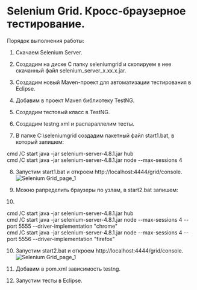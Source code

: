 # Selenium Grid. Кросс-браузерное тестирование.

Порядок выполнения работы:

1. Скачаем Selenium Server.

2. Создадим на диске C папку seleniumgrid и скопируем в нее скачанный файл selenium_server_x.xx.x.jar.

3. Создадим новый Maven-проект для автоматизации тестирования в Eclipse.

4. Добавим в проект Maven библиотеку TestNG.

5. Создадим тестовый класс в TestNG.

6. Создадим testng.xml и распараллелим тесты.

7. В папке C:\seleniumgrid  создадим пакетный файл start1.bat, в который запишем:

cmd /C start java -jar selenium-server-4.8.1.jar hub  
cmd /C start java -jar selenium-server-4.8.1.jar node --max-sessions 4

8. Запустим start1.bat и откроем http://localhost:4444/grid/console.
![Selenium Grid_page_1](https://user-images.githubusercontent.com/127390983/228629169-7763c41a-7cff-4eb2-b35e-916ca5cf221e.jpg)



9. Можно рапределить браузеры по узлам, в start2.bat запишем:
10. 
cmd /C start java -jar selenium-server-4.8.1.jar hub  
cmd /C start java -jar selenium-server-4.8.1.jar node --max-sessions 4 --port 5555 --driver-implementation "chrome"  
cmd /C start java -jar selenium-server-4.8.1.jar node --max-sessions 4 --port 5556 --driver-implementation "firefox"

10. Запустим start2.bat и откроем http://localhost:4444/grid/console.
![Selenium Grid_page_1](https://user-images.githubusercontent.com/127390983/228628695-4f35343b-f1b3-404f-90a9-412754ea0b86.jpg)


11. Добавим в pom.xml зависимость testng.

12. Запустим тесты в Eclipse.
